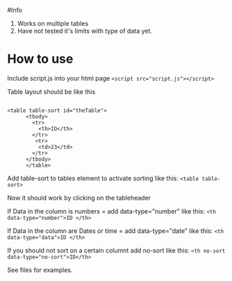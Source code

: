 #Info

1. Works on multiple tables
2. Have not tested it's limits with type of data yet.

# How to use

Include script.js into your html page
```<script src="script.js"></script>```


Table layout should be like this
```

<table table-sort id="theTable"> 
      <tbody>
        <tr>
          <th>ID</th>
        </tr>
         <tr>
          <td>23</td>
        </tr>
      </tbody>
      </table>
```
Add table-sort to tables element to activate sorting like this: 
```<table table-sort>```

Now it should work by clicking on the tableheader <th>

If Data in the column is numbers  = add data-type="number" like this: ```<th data-type="number">ID </th>```

If Data in the column are Dates or time = add data-type="date" like this: ```<th data-type="data">ID </th>```


If you should not sort on a certain columnt add no-sort like this: ```<th no-sort data-type="no-sort">ID</th>```

See files for examples.
